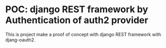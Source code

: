 # POC: django REST framework by Authentication of auth2 provider


This is project make a proof of concept with django REST framework with djang-oauth2. 
